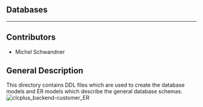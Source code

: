 ## Databases

---

## Contributors
* Michel Schwandner

## General Description
This directory contains DDL files which are used to create the database models and ER models which describe the general database schemas.
![clcplus_backend-customer_ER](https://user-images.githubusercontent.com/110017176/191215218-e7ac409a-596a-4f15-81ff-1b0f96019d7a.png)
